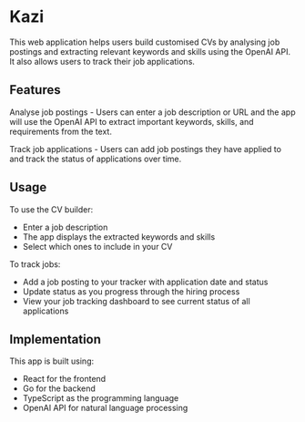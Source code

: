 # Kazi

This web application helps users build customised CVs by analysing job postings and extracting relevant keywords and skills using the OpenAI API. It also allows users to track their job applications.

## Features
Analyse job postings - Users can enter a job description or URL and the app will use the OpenAI API to extract important keywords, skills, and requirements from the text.

Track job applications - Users can add job postings they have applied to and track the status of applications over time.

## Usage
To use the CV builder:

- Enter a job description
- The app displays the extracted keywords and skills
- Select which ones to include in your CV

To track jobs:

- Add a job posting to your tracker with application date and status
- Update status as you progress through the hiring process
- View your job tracking dashboard to see current status of all applications

## Implementation
This app is built using:

- React for the frontend
- Go for the backend
- TypeScript as the programming language
- OpenAI API for natural language processing